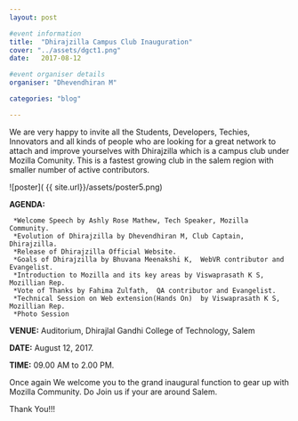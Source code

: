 ```yaml
---
layout: post

#event information
title:  "Dhirajzilla Campus Club Inauguration"
cover: "../assets/dgct1.png"
date:   2017-08-12

#event organiser details
organiser: "Dhevendhiran M"

categories: "blog"

---
```

We are very happy to invite all the Students, Developers, Techies, Innovators and all kinds of people who are looking for a 
great network to attach and improve yourselves with Dhirajzilla which is a campus club under Mozilla Comunity. This is a fastest 
growing club in the salem region with smaller number of active contributors.

![poster]( {{ site.url}}/assets/poster5.png)

**AGENDA:**


     *Welcome Speech by Ashly Rose Mathew, Tech Speaker, Mozilla Community. 
     *Evolution of Dhirajzilla by Dhevendhiran M, Club Captain, Dhirajzilla. 
     *Release of Dhirajzilla Official Website. 
     *Goals of Dhirajzilla by Bhuvana Meenakshi K,  WebVR contributor and Evangelist. 
     *Introduction to Mozilla and its key areas by Viswaprasath K S, Mozillian Rep. 
     *Vote of Thanks by Fahima Zulfath,  QA contributor and Evangelist.
     *Technical Session on Web extension(Hands On)  by Viswaprasath K S, Mozillian Rep. 
     *Photo Session 

   
**VENUE:** Auditorium, Dhirajlal Gandhi College of Technology, Salem

**DATE:** August 12, 2017.

**TIME:** 09.00 AM to 2.00 PM. 

Once again We welcome you to the grand inaugural function to gear up with Mozilla Community. Do Join us if your are around Salem.

Thank You!!!
